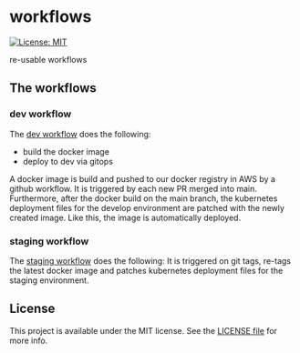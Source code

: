 # workflows
[![License: MIT](https://img.shields.io/badge/License-MIT-yellow.svg)](https://opensource.org/licenses/MIT)

re-usable workflows

## The workflows
### dev workflow
The [dev workflow](.github/workflows/dev.yml) does the following:
- build the docker image
- deploy to dev via gitops

A docker image is build and pushed to our docker registry in AWS by a github workflow. It is triggered by each new PR merged into main.
Furthermore, after the docker build on the main branch, the kubernetes deployment files for the develop environment are patched with the newly created image. Like this, the image is automatically deployed.

### staging workflow
The [staging workflow](.github/workflows/staging.yml) does the following:
It is triggered on git tags, re-tags the latest docker image and patches kubernetes deployment files for the staging environment.

## License
This project is available under the MIT license. See the [LICENSE file](./LICENSE.md) for more info.
